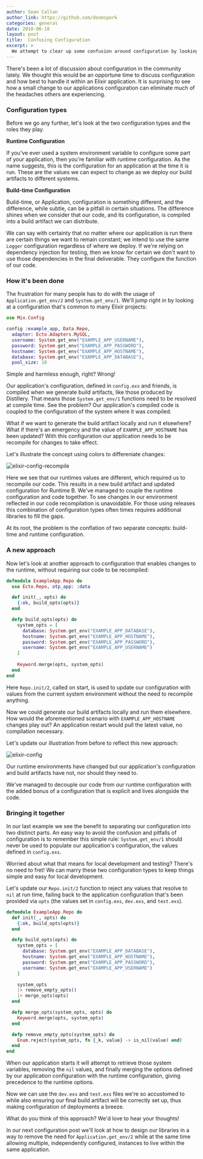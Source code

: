 ```yaml
---
author: Sean Callan
author_link: https://github.com/doomspork
categories: general
date: 2018-06-18
layout: post
title:  Confusing Configuration
excerpt: >
  We attempt to clear up some confusion around configuration by looking at the different types, the roles they play, and a different approach we could take.
---
```


There's been a lot of discussion about configuration in the community lately.
We thought this would be an opportune time to discuss configuration and how best to handle it within an Elixir application.
It is surprising to see how a small change to our applications configuration can eliminate much of the headaches others are experiencing.

### Configuration types

Before we go any further, let's look at the two configuration types and the roles they play.

__Runtime Configuration__

If you've ever used a system environment variable to configure some part of your application, then you're familiar with runtime configuration.
As the name suggests, this is the configuration for an application at the time it is run.
These are the values we can expect to change as we deploy our build artifacts to different systems.

__Build-time Configuration__

Build-time, or Application, configuration is something different, and the difference, while subtle, can be a pitfall in certain situations.
The difference shines when we consider that our code, and its configuration, is compiled into a build artifact we can distribute.

We can say with certainty that no matter where our application is run there are certain things we want to remain constant; we intend to use the same `Logger` configuration regardless of where we deploy.
If we're relying on dependency injection for testing, then we know for certain we don't want to use those dependencies in the final deliverable.
They configure the function of our code.

### How it's been done

The frustration for many people has to do with the usage of `Application.get_env/2` and `System.get_env/1`.
We'll jump right in by looking at a configuration that's common to many Elixir projects:

```elixir
use Mix.Config

config :example_app, Data.Repo,
  adapter: Ecto.Adapters.MySQL,
  username: System.get_env("EXAMPLE_APP_USERNAME"),
  password: System.get_env("EXAMPLE_APP_PASSWORD"),
  hostname: System.get_env("EXAMPLE_APP_HOSTNAME"),
  database: System.get_env("EXAMPLE_APP_DATABASE"),
  pool_size: 10
```

Simple and harmless enough, right?
Wrong!

Our application's configuration, defined in `config.exs` and friends, is compiled when we generate build artifacts, like those produced by Distillery.
That means those `System.get_env/1` functions need to be resolved at compile time.
See the problem?
Our application's compiled code is coupled to the configuration of the system where it was compiled.

What if we want to generate the build artifact locally and run it elsewhere?
What if there's an emergency and the value of `EXAMPLE_APP_HOSTNAME` has been updated?
With this configuration our application needs to be recompile for changes to take effect.

Let's illustrate the concept using colors to differeniate changes:

![elixir-config-recompile](https://user-images.githubusercontent.com/73386/41503026-d8a66ef4-7185-11e8-95fa-37598f6a56ff.png)

Here we see that our runtimes values are different, which required us to recompile our code.
This results in a new build artifact and updated configuration for Runtime B.
We've managed to couple the runtime configuration and code together.
To see changes in our environment reflected in our code recompilation is unavoidable.
For those using releases this combination of configuration types often times requires additional libraries to fill the gaps.

At its root, the problem is the conflation of two separate concepts: build-time and runtime configuration.

### A new approach

Now let's look at another approach to configuration that enables changes to the runtime, without requiring our code to be recompiled:

```elixir
defmodule ExampleApp.Repo do
  use Ecto.Repo, otp_app: :data

  def init(_, opts) do
    {:ok, build_opts(opts)}
  end

  defp build_opts(opts) do
    system_opts = [
      database: System.get_env("EXAMPLE_APP_DATABASE"),
      hostname: System.get_env("EXAMPLE_APP_HOSTNAME"),
      password: System.get_env("EXAMPLE_APP_PASSWORD"),
      username: System.get_env("EXAMPLE_APP_USERNAME")
    ]
    
    Keyword.merge(opts, system_opts)
  end
end
```

Here `Repo.init/2`, called on start, is used to update our configuration with values from the current system environment without the need to recompile anything.

Now we could generate our build artifacts locally and run them elsewhere.
How would the aforementioned scenario with `EXAMPLE_APP_HOSTNAME` changes play out?
An application restart would pull the latest value, no compilation necessary.

Let's update our illustration from before to reflect this new approach:

![elixir-config](https://user-images.githubusercontent.com/73386/41503027-d8b8ecc8-7185-11e8-8284-73d417fea6dc.png)

Our runtime environments have changed but our application's configuration and build artifacts have not, nor should they need to.

We've managed to decouple our code from our runtime configuration with the added bonus of a configuration that is explicit and lives alongside the code.

### Bringing it together

In our last example we see the benefit to separating our configuration into two distinct parts.
An easy way to avoid the confusion and pitfalls of configuration is to remember this simple rule: `System.get_env/1` should never be used to populate our application's configuration, the values defined in `config.exs`.

Worried about what that means for local development and testing?
There's no need to fret!
We can marry these two configuration types to keep things simple and easy for local development.

Let's update our `Repo.init/2` function to reject any values that resolve to `nil` at run time, failing back to the application configuration that's been provided via `opts` (the values set in `config.exs`, `dev.exs`, and `test.exs`).

```elixir
defmodule ExampleApp.Repo do
  def init(_, opts) do
    {:ok, build_opts(opts)}
  end

  defp build_opts(opts) do
    system_opts = [
      database: System.get_env("EXAMPLE_APP_DATABASE"),
      hostname: System.get_env("EXAMPLE_APP_HOSTNAME"),
      password: System.get_env("EXAMPLE_APP_PASSWORD"),
      username: System.get_env("EXAMPLE_APP_USERNAME")
    ]

    system_opts
    |> remove_empty_opts()
    |> merge_opts(opts)
  end

  defp merge_opts(system_opts, opts) do
    Keyword.merge(opts, system_opts)
  end

  defp remove_empty_opts(system_opts) do
    Enum.reject(system_opts, fn {_k, value} -> is_nil(value) end)
  end
end
```

When our application starts it will attempt to retrieve those system variables, removing the `nil` values, and finally merging the options defined by our application configuration with the runtime configuration, giving precedence to the runtime options.

Now we can use the `dev.exs` and `test.exs` files we're so accustomed to while also ensuring our final build artifact will be correctly set up, thus making configuration of deployments a breeze.

What do you think of this approach?
We'd love to hear your thoughts!

In our next configuration post we'll look at how to design our libraries in a way to remove the need for `Application.get_env/2` while at the same time allowing multiple, independently configured, instances to live within the same application.